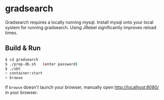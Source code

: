 # gradsearch #

Gradsearch requires a locally running mysql. Install mysql onto your local system for running gradsearch. Using JRebel
significantly improves reload times.
## Build & Run ##

```sh
$ cd gradsearch
$ ./prep-db.sh   (enter password)
$ ./sbt
> container:start
> browse
```

If `browse` doesn't launch your browser, manually open [http://localhost:8080/](http://localhost:8080/) in your browser.
